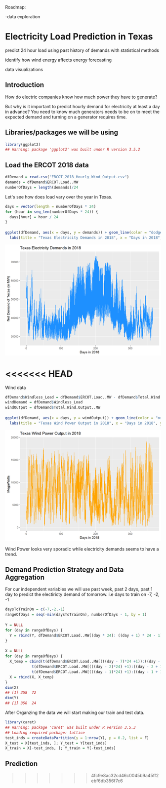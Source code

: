 
<!-- README.md is generated from README.Rmd. Please edit that file -->
Roadmap:

-data exploration

Electricity Load Prediction in Texas
====================================

predict 24 hour load using past history of demands with statistical methods

identify how wind energy affects energy forecasting

data visualizations

Introduction
------------

How do electric companies know how much power they have to generate?

But why is it important to predict hourly demand for electricity at least a day in advance? You need to know much generators needs to be on to meet the expected demand and turning on a generator requires time.

Libraries/packages we will be using
-----------------------------------

``` r
library(ggplot2)
## Warning: package 'ggplot2' was built under R version 3.5.2
```

Load the ERCOT 2018 data
------------------------

``` r
dfDemand = read.csv("ERCOT_2018_Hourly_Wind_Output.csv")
demands = dfDemand$ERCOT.Load..MW
numberOfDays = length(demands)/24
```

Let's see how does load vary over the year in Texas.

``` r
days = vector(length = numberOfDays * 24)
for (hour in seq_len(numberOfDays * 24)) {
  days[hour] = hour / 24 
}

ggplot(dfDemand, aes(x = days, y = demands)) + geom_line(color = "dodgerblue") + 
  labs(title = "Texas Electricity Demands in 2018", x = "Days in 2018", y = "Net Demand of Texas (in MW)") 
```

<img src="README_figs/README-electricity graph-1.png" width="672" />

&lt;&lt;&lt;&lt;&lt;&lt;&lt; HEAD
=================================

Wind data

``` r
dfDemand$Windless_Load = dfDemand$ERCOT.Load..MW - dfDemand$Total.Wind.Output..MW
windDemand = dfDemand$Windless_Load
windOutput = dfDemand$Total.Wind.Output..MW

ggplot(dfDemand, aes(x = days, y = windOutput)) + geom_line(color = "orange") + 
  labs(title = "Texas Wind Power Output in 2018", x = "Days in 2018", y = "MegaWatts")
```

<img src="README_figs/README-wind output graph-1.png" width="672" />

Wind Power looks very sporadic while electricity demands seems to have a trend.

Demand Prediction Strategy and Data Aggregation
-----------------------------------------------

For our independent variables we will use past week, past 2 days, past 1 day to predict the electiricty demand of tomorrow. i.e days to train on -7, -2, -1

``` r
daysToTrainOn = c(-7,-2,-1)
rangeOfDays = seq(-min(daysToTrainOn), numberOfDays - 1, by = 1)

Y = NULL
for (day in rangeOfDays) {
  Y = rbind(Y, dfDemand$ERCOT.Load..MW[(day * 24): ((day + 1) * 24 - 1)])
}

X = NULL
for (day in rangeOfDays) {
  X_temp = cbind(t(dfDemand$ERCOT.Load..MW[(((day - 7)*24 +1)):((day - 7 + 1)*24)]),
            t(dfDemand$ERCOT.Load..MW[(((day - 2)*24) +1):((day - 2 + 1)*24)]),
            t(dfDemand$ERCOT.Load..MW[(((day - 1)*24) +1):((day - 1 + 1)*24)]))
  X = rbind(X, X_temp)
}
dim(X)
## [1] 358  72
dim(Y)
## [1] 358  24
```

After Organzing the data we will start making our train and test data.

``` r
library(caret)
## Warning: package 'caret' was built under R version 3.5.3
## Loading required package: lattice
test_inds = createDataPartition(y = 1:nrow(Y), p = 0.2, list = F)
X_test = X[test_inds, ]; Y_test = Y[test_inds]
X_train = X[-test_inds, ]; Y_train = Y[-test_inds]
```

Prediction
----------

> > > > > > > 4fc9e8ac32cd46c0045b9a45ff2ebf6db356f7c6
